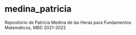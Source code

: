 # medina_patricia
 Repositorio de Patricia Medina de las Heras para Fundamentos Matemáticos, MBD 2021-2022

